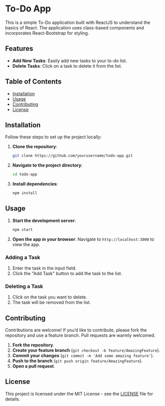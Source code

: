 # To-Do App

This is a simple To-Do application built with ReactJS to understand the basics of React. The application uses class-based components and incorporates React-Bootstrap for styling.

## Features
- **Add New Tasks**: Easily add new tasks to your to-do list.
- **Delete Tasks**: Click on a task to delete it from the list.

## Table of Contents
- [Installation](#installation)
- [Usage](#usage)
- [Contributing](#contributing)
- [License](#license)

## Installation
Follow these steps to set up the project locally:

1. **Clone the repository**:
    ```bash
    git clone https://github.com/yourusername/todo-app.git
    ```
2. **Navigate to the project directory**:
    ```bash
    cd todo-app
    ```
3. **Install dependencies**:
    ```bash
    npm install
    ```

## Usage
1. **Start the development server**:
    ```bash
    npm start
    ```

2. **Open the app in your browser**: 
    Navigate to `http://localhost:3000` to view the app.

### Adding a Task
1. Enter the task in the input field.
2. Click the "Add Task" button to add the task to the list.

### Deleting a Task
1. Click on the task you want to delete.
2. The task will be removed from the list.

## Contributing
Contributions are welcome! If you’d like to contribute, please fork the repository and use a feature branch. Pull requests are warmly welcomed.

1. **Fork the repository**.
2. **Create your feature branch** (`git checkout -b feature/AmazingFeature`).
3. **Commit your changes** (`git commit -m 'Add some amazing feature'`).
4. **Push to the branch** (`git push origin feature/AmazingFeature`).
5. **Open a pull request**.

## License
This project is licensed under the MIT License - see the [LICENSE](LICENSE) file for details.
